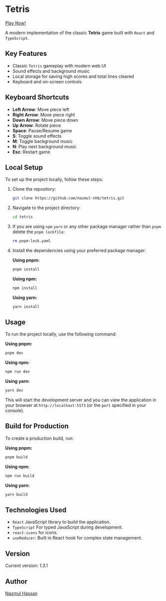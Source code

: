 # Tetris

[Play Now!](https://tetris-nhb.vercel.app/)

A modern implementation of the classic **Tetris** game built with `React` and `TypeScript`.

## Key Features

- Classic `Tetris` gameplay with modern web UI
- Sound effects and background music
- Local storage for saving high scores and total lines cleared
- Keyboard and on-screen controls

## Keyboard Shortcuts

- **Left Arrow**: Move piece left
- **Right Arrow**: Move piece right
- **Down Arrow**: Move piece down
- **Up Arrow**: Rotate piece
- **Space**: Pause/Resume game
- **S**: Toggle sound effects
- **M**: Toggle background music
- **N**: Play next background music
- **Esc**: Restart game

## Local Setup

To set up the project locally, follow these steps:

1. Clone the repository:

   ```bash
   git clone https://github.com/nazmul-nhb/tetris.git
   ```

2. Navigate to the project directory:

   ```bash
   cd tetris
   ```

3. If you are using `npm` `yarn` or any other package manager rather than `pnpm` delete the `pnpm lockfile`:

   ```bash
   rm pnpm-lock.yaml
   ```

4. Install the dependencies using your preferred package manager:

   **Using pnpm:**

   ```bash
   pnpm install
   ```

   **Using npm:**

   ```bash
   npm install
   ```

   **Using yarn:**

   ```bash
   yarn install
   ```

## Usage

To run the project locally, use the following command:

**Using pnpm:**

```bash
pnpm dev
```

**Using npm:**

```bash
npm run dev
```

**Using yarn:**

```bash
yarn dev
```

This will start the development server and you can view the application in your browser at `http://localhost:5173` (or the `port` specified in your console).

## Build for Production

To create a production build, run:

**Using pnpm:**

```bash
pnpm build
```

**Using npm:**

```bash
npm run build
```

**Using yarn:**

```bash
yarn build
```

## Technologies Used

- `React` JavaScript library to build the application.
- `TypeScript` For typed JavaScript during development.
- `react-icons` for icons.
- `useReducer`: Built in React hook for complex state management.

## Version

Current version: 1.3.1

## Author

[Nazmul Hassan](https://nazmul-nhb.vercel.app)
